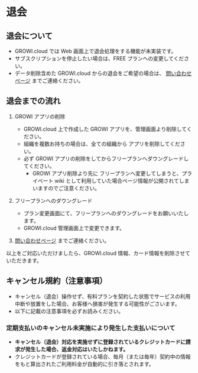 # 退会

## 退会について

- GROWI.cloud では Web 画面上で退会処理をする機能が未実装です。
- サブスクリプションを停止したい場合は、FREE プランへの変更してください。
- データ削除含めた GROWI.cloud からの退会をご希望の場合は、  [問い合わせページ](https://growicloud.atlassian.net/servicedesk/customer/portal/1) までご連絡ください。

## 退会までの流れ

1. GROWI アプリの削除
    - GROWI.cloud 上で作成した GROWI アプリを、管理画面より削除してください。
    - 組織を複数お持ちの場合は、全ての組織から アプリを削除してください。
    - 必ず GROWI アプリの削除をしてからフリープランへダウングレードしてください。
        - GROWI アプリ削除より先に フリープランへ変更してしまうと、プライベート wiki として利用していた場合ページ情報が公開されてしまいますのでご注意ください。

2. フリープランへのダウングレード
    - プラン変更画面にて、フリープランへのダウングレードをお願いいたします。
    - GROWI.cloud 管理画面上で変更できます。

3. [問い合わせページ](https://growicloud.atlassian.net/servicedesk/customer/portal/1) までご連絡ください。


以上をご対応いただけましたら、GROWI.cloud 情報、カード情報を削除させていただきます。

## キャンセル規約（注意事項）

<!-- textlint-disable weseek/no-doubled-joshi -->
- キャンセル（退会）操作せず、有料プランを契約した状態でサービスの利用中断や放置をした場合、お客様へ損害が発生する可能性がごさいます。
- 以下に記載の注意事項を必ずお読みください。
<!-- textlint-enable weseek/no-doubled-joshi -->
### 定期支払いのキャンセル未実施により発生した支払いについて

- **キャンセル（退会）対応を実施せずに登録されているクレジットカードに請求が発生した場合、返金対応はいたしかねます。**
- クレジットカードが登録されている場合、毎月（または毎年）契約中の情報をもと算出されたご利用料金が自動的に引き落とされます。

